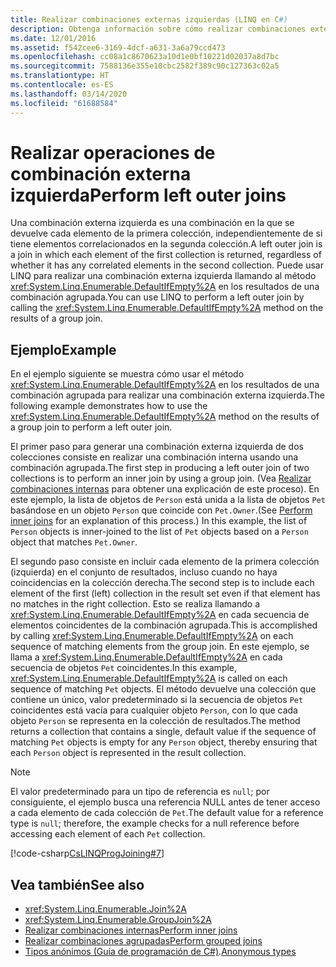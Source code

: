 ```yaml
---
title: Realizar combinaciones externas izquierdas (LINQ en C#)
description: Obtenga información sobre cómo realizar combinaciones externas izquierdas con LINQ en C#.
ms.date: 12/01/2016
ms.assetid: f542cee6-3169-4dcf-a631-3a6a79ccd473
ms.openlocfilehash: cc08a1c8670623a10d1e0bf10221d02037a8d7bc
ms.sourcegitcommit: 7588136e355e10cbc2582f389c90c127363c02a5
ms.translationtype: HT
ms.contentlocale: es-ES
ms.lasthandoff: 03/14/2020
ms.locfileid: "61688584"
---
```

# <a name="perform-left-outer-joins"></a><span data-ttu-id="02634-103">Realizar operaciones de combinación externa izquierda</span><span class="sxs-lookup"><span data-stu-id="02634-103">Perform left outer joins</span></span>

<span data-ttu-id="02634-104">Una combinación externa izquierda es una combinación en la que se devuelve cada elemento de la primera colección, independientemente de si tiene elementos correlacionados en la segunda colección.</span><span class="sxs-lookup"><span data-stu-id="02634-104">A left outer join is a join in which each element of the first collection is returned, regardless of whether it has any correlated elements in the second collection.</span></span> <span data-ttu-id="02634-105">Puede usar LINQ para realizar una combinación externa izquierda llamando al método <xref:System.Linq.Enumerable.DefaultIfEmpty%2A> en los resultados de una combinación agrupada.</span><span class="sxs-lookup"><span data-stu-id="02634-105">You can use LINQ to perform a left outer join by calling the <xref:System.Linq.Enumerable.DefaultIfEmpty%2A> method on the results of a group join.</span></span>

## <a name="example"></a><span data-ttu-id="02634-106">Ejemplo</span><span class="sxs-lookup"><span data-stu-id="02634-106">Example</span></span>

<span data-ttu-id="02634-107">En el ejemplo siguiente se muestra cómo usar el método <xref:System.Linq.Enumerable.DefaultIfEmpty%2A> en los resultados de una combinación agrupada para realizar una combinación externa izquierda.</span><span class="sxs-lookup"><span data-stu-id="02634-107">The following example demonstrates how to use the <xref:System.Linq.Enumerable.DefaultIfEmpty%2A> method on the results of a group join to perform a left outer join.</span></span>

<span data-ttu-id="02634-108">El primer paso para generar una combinación externa izquierda de dos colecciones consiste en realizar una combinación interna usando una combinación agrupada.</span><span class="sxs-lookup"><span data-stu-id="02634-108">The first step in producing a left outer join of two collections is to perform an inner join by using a group join.</span></span> <span data-ttu-id="02634-109">(Vea [Realizar combinaciones internas](perform-inner-joins.md) para obtener una explicación de este proceso). En este ejemplo, la lista de objetos de `Person` está unida a la lista de objetos `Pet` basándose en un objeto `Person` que coincide con `Pet.Owner`.</span><span class="sxs-lookup"><span data-stu-id="02634-109">(See [Perform inner joins](perform-inner-joins.md) for an explanation of this process.) In this example, the list of `Person` objects is inner-joined to the list of `Pet` objects based on a `Person` object that matches `Pet.Owner`.</span></span>

<span data-ttu-id="02634-110">El segundo paso consiste en incluir cada elemento de la primera colección (izquierda) en el conjunto de resultados, incluso cuando no haya coincidencias en la colección derecha.</span><span class="sxs-lookup"><span data-stu-id="02634-110">The second step is to include each element of the first (left) collection in the result set even if that element has no matches in the right collection.</span></span> <span data-ttu-id="02634-111">Esto se realiza llamando a <xref:System.Linq.Enumerable.DefaultIfEmpty%2A> en cada secuencia de elementos coincidentes de la combinación agrupada.</span><span class="sxs-lookup"><span data-stu-id="02634-111">This is accomplished by calling <xref:System.Linq.Enumerable.DefaultIfEmpty%2A> on each sequence of matching elements from the group join.</span></span> <span data-ttu-id="02634-112">En este ejemplo, se llama a <xref:System.Linq.Enumerable.DefaultIfEmpty%2A> en cada secuencia de objetos `Pet` coincidentes.</span><span class="sxs-lookup"><span data-stu-id="02634-112">In this example, <xref:System.Linq.Enumerable.DefaultIfEmpty%2A> is called on each sequence of matching `Pet` objects.</span></span> <span data-ttu-id="02634-113">El método devuelve una colección que contiene un único, valor predeterminado si la secuencia de objetos `Pet` coincidentes está vacía para cualquier objeto `Person`, con lo que cada objeto `Person` se representa en la colección de resultados.</span><span class="sxs-lookup"><span data-stu-id="02634-113">The method returns a collection that contains a single, default value if the sequence of matching `Pet` objects is empty for any `Person` object, thereby ensuring that each `Person` object is represented in the result collection.</span></span>

> [!NOTE]
> <span data-ttu-id="02634-114">El valor predeterminado para un tipo de referencia es `null`; por consiguiente, el ejemplo busca una referencia NULL antes de tener acceso a cada elemento de cada colección de `Pet`.</span><span class="sxs-lookup"><span data-stu-id="02634-114">The default value for a reference type is `null`; therefore, the example checks for a null reference before accessing each element of each `Pet` collection.</span></span>

[!code-csharp[CsLINQProgJoining#7](~/samples/snippets/csharp/concepts/linq/how-to-perform-left-outer-joins_1.cs)]

## <a name="see-also"></a><span data-ttu-id="02634-115">Vea también</span><span class="sxs-lookup"><span data-stu-id="02634-115">See also</span></span>

- <xref:System.Linq.Enumerable.Join%2A>
- <xref:System.Linq.Enumerable.GroupJoin%2A>
- [<span data-ttu-id="02634-116">Realizar combinaciones internas</span><span class="sxs-lookup"><span data-stu-id="02634-116">Perform inner joins</span></span>](perform-inner-joins.md)
- [<span data-ttu-id="02634-117">Realizar combinaciones agrupadas</span><span class="sxs-lookup"><span data-stu-id="02634-117">Perform grouped joins</span></span>](perform-grouped-joins.md)
- <span data-ttu-id="02634-118">[Tipos anónimos (Guía de programación de C#)](../programming-guide/classes-and-structs/anonymous-types.md).</span><span class="sxs-lookup"><span data-stu-id="02634-118">[Anonymous types](../programming-guide/classes-and-structs/anonymous-types.md)</span></span>

